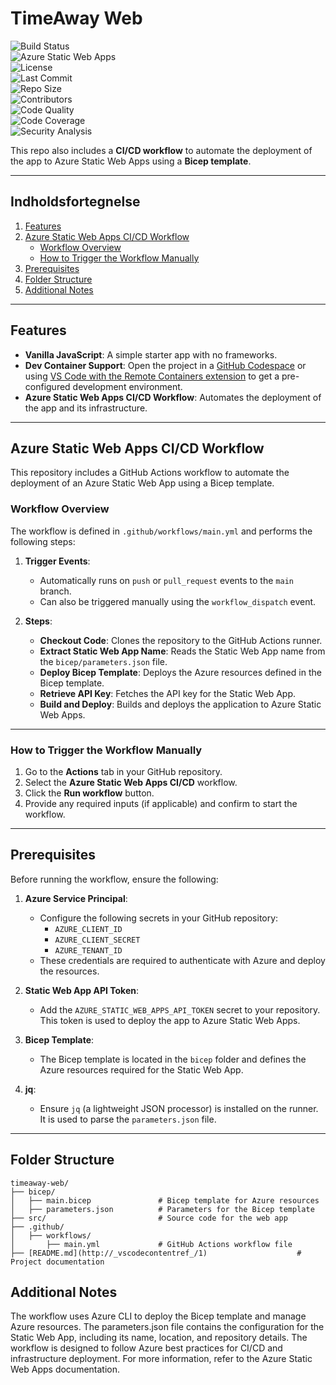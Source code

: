 # TimeAway Web

![Build Status](https://img.shields.io/github/actions/workflow/status/Empeno/timeaway-web/main.yml?branch=main&label=Build%20Status)  
![Azure Static Web Apps](https://img.shields.io/badge/Azure-Static%20Web%20Apps-blue?logo=microsoftazure)  
![License](https://img.shields.io/github/license/Empeno/timeaway-web)  
![Last Commit](https://img.shields.io/github/last-commit/Empeno/timeaway-web)  
![Repo Size](https://img.shields.io/github/repo-size/Empeno/timeaway-web)  
![Contributors](https://img.shields.io/github/contributors/Empeno/timeaway-web)  
![Code Quality](https://img.shields.io/codacy/grade/your-codacy-project-id?logo=codacy)  
![Code Coverage](https://img.shields.io/codecov/c/github/Empeno/timeaway-web?logo=codecov)  
![Security Analysis](https://img.shields.io/github/actions/workflow/status/Empeno/timeaway-web/codeql-analysis.yml?branch=main&label=CodeQL%20Analysis)  

This repo also includes a **CI/CD workflow** to automate the deployment of the app to Azure Static Web Apps using a **Bicep template**.

---

## Indholdsfortegnelse

1. [Features](#features)
2. [Azure Static Web Apps CI/CD Workflow](#azure-static-web-apps-cicd-workflow)
   - [Workflow Overview](#workflow-overview)
   - [How to Trigger the Workflow Manually](#how-to-trigger-the-workflow-manually)
3. [Prerequisites](#prerequisites)
4. [Folder Structure](#folder-structure)
5. [Additional Notes](#additional-notes)

---

## Features

- **Vanilla JavaScript**: A simple starter app with no frameworks.
- **Dev Container Support**: Open the project in a [GitHub Codespace](https://github.com/features/codespaces) or using [VS Code with the Remote Containers extension](https://code.visualstudio.com/docs/remote/containers) to get a pre-configured development environment.
- **Azure Static Web Apps CI/CD Workflow**: Automates the deployment of the app and its infrastructure.

---

## Azure Static Web Apps CI/CD Workflow

This repository includes a GitHub Actions workflow to automate the deployment of an Azure Static Web App using a Bicep template.

### Workflow Overview

The workflow is defined in `.github/workflows/main.yml` and performs the following steps:

1. **Trigger Events**:
   - Automatically runs on `push` or `pull_request` events to the `main` branch.
   - Can also be triggered manually using the `workflow_dispatch` event.

2. **Steps**:
   - **Checkout Code**: Clones the repository to the GitHub Actions runner.
   - **Extract Static Web App Name**: Reads the Static Web App name from the `bicep/parameters.json` file.
   - **Deploy Bicep Template**: Deploys the Azure resources defined in the Bicep template.
   - **Retrieve API Key**: Fetches the API key for the Static Web App.
   - **Build and Deploy**: Builds and deploys the application to Azure Static Web Apps.

---

### How to Trigger the Workflow Manually

1. Go to the **Actions** tab in your GitHub repository.
2. Select the **Azure Static Web Apps CI/CD** workflow.
3. Click the **Run workflow** button.
4. Provide any required inputs (if applicable) and confirm to start the workflow.

---

## Prerequisites

Before running the workflow, ensure the following:

1. **Azure Service Principal**:
   - Configure the following secrets in your GitHub repository:
     - `AZURE_CLIENT_ID`
     - `AZURE_CLIENT_SECRET`
     - `AZURE_TENANT_ID`
   - These credentials are required to authenticate with Azure and deploy the resources.

2. **Static Web App API Token**:
   - Add the `AZURE_STATIC_WEB_APPS_API_TOKEN` secret to your repository. This token is used to deploy the app to Azure Static Web Apps.

3. **Bicep Template**:
   - The Bicep template is located in the `bicep` folder and defines the Azure resources required for the Static Web App.

4. **jq**:
   - Ensure `jq` (a lightweight JSON processor) is installed on the runner. It is used to parse the `parameters.json` file.

---

## Folder Structure

```plaintext
timeaway-web/
├── bicep/
│   ├── main.bicep               # Bicep template for Azure resources
│   ├── parameters.json          # Parameters for the Bicep template
├── src/                         # Source code for the web app
├── .github/
│   ├── workflows/
│       ├── main.yml             # GitHub Actions workflow file
├── [README.md](http://_vscodecontentref_/1)                    # Project documentation
````

## Additional Notes

The workflow uses Azure CLI to deploy the Bicep template and manage Azure resources.
The parameters.json file contains the configuration for the Static Web App, including its name, location, and repository details.
The workflow is designed to follow Azure best practices for CI/CD and infrastructure deployment.
For more information, refer to the Azure Static Web Apps documentation.

